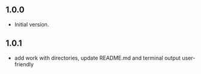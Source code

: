 ## 1.0.0

- Initial version.

## 1.0.1

- add work with directories, update README.md and terminal output user-friendly

